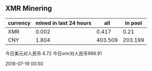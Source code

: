 ## XMR Minering

|currency|mined in last 24 hours|all|in pool|
|---|---|---|---|
|XMR|0.002|0.417|0.21|
|CNY|1.804|403.509|203.199|

今日美元对人民币 6.72	今日xmr对人民币966.91


2018-07-19 00:50
